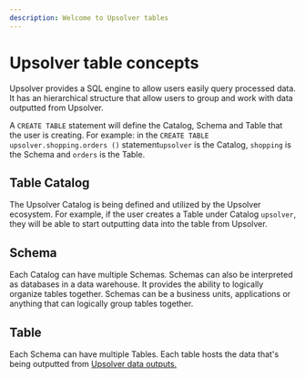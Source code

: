 ```yaml
---
description: Welcome to Upsolver tables
---
```


# Upsolver table concepts

Upsolver provides a SQL engine to allow users easily query processed data. It has an hierarchical structure that allow users to group and work with data outputted from Upsolver.

 A `CREATE TABLE` statement will define the Catalog, Schema and Table that the user is creating. For example: in the `CREATE TABLE upsolver.shopping.orders ()` statement`upsolver` is the Catalog, `shopping` is the Schema and `orders` is the Table.

## Table Catalog

The Upsolver Catalog is being defined and utilized by the Upsolver ecosystem.  For example, if the user creates a Table under Catalog `upsolver`, they will be able to start outputting data into the table from Upsolver.

## Schema

Each Catalog can have multiple Schemas. Schemas can also be interpreted as databases in a  data warehouse. It provides the ability to logically organize tables together. Schemas can be a business units, applications or anything that can logically group tables together.

## Table

Each Schema can have multiple Tables. Each table hosts the data that's being outputted from [Upsolver data outputs.](../data-outputs-and-data-transformation/data-outputs/)

